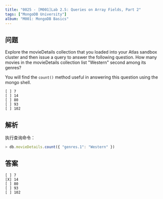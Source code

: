```yaml
---
title: "0025 - [M001]Lab 2.5: Queries on Array Fields, Part 2"
tags: ["MongoDB University"]
album: "M001: MongoDB Basics"
---
```


## 问题

Explore the movieDetails collection that you loaded into your Atlas sandbox cluster and then issue a query to answer the following question. How many movies in the movieDetails collection list "Western" second among its genres?

You will find the `count()` method useful in answering this question using the mongo shell.

```
[ ] 7
[ ] 14
[ ] 80
[ ] 93
[ ] 102
```

## 解析

执行查询命令：

```js
> db.movieDetails.count({ "genres.1": "Western" })
```

## 答案

```
[ ] 7
[X] 14
[ ] 80
[ ] 93
[ ] 102
```
